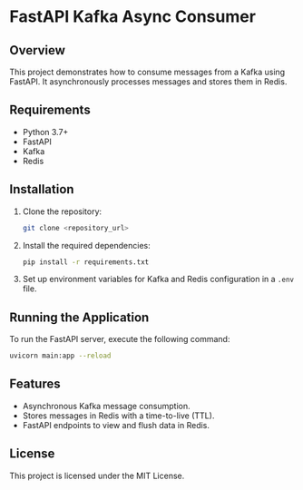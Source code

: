 # FastAPI Kafka Async Consumer

## Overview

This project demonstrates how to consume messages from a Kafka using FastAPI. It asynchronously processes messages and stores them in Redis.

## Requirements

- Python 3.7+
- FastAPI
- Kafka
- Redis

## Installation

1. Clone the repository:
   ```bash
   git clone <repository_url>
   ```
   
2. Install the required dependencies:
   ```bash
   pip install -r requirements.txt
   ```

3. Set up environment variables for Kafka and Redis configuration in a `.env` file.

## Running the Application

To run the FastAPI server, execute the following command:
```bash
uvicorn main:app --reload
```

## Features

- Asynchronous Kafka message consumption.
- Stores messages in Redis with a time-to-live (TTL).
- FastAPI endpoints to view and flush data in Redis.

## License

This project is licensed under the MIT License.
